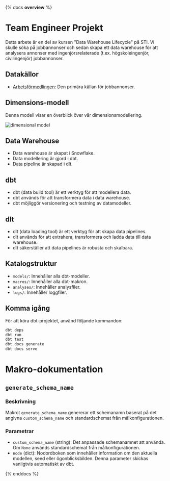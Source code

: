 {% docs __overview__ %}

# Team Engineer Projekt

Detta arbete är en del av kursen "Data Warehouse Lifecycle" på STI. 
Vi skulle söka på jobbannonser och sedan skapa ett data warehouse för att analysera annonser med ingenjörsrelaterade (t.ex. högskoleingenjör, civilingenjör) jobbannonser.

## Datakällor
- [Arbetsförmedlingen](https://www.arbetsformedlingen.se): Den primära källan för jobbannonser.

## Dimensions-modell
Denna modell visar en överblick över vår dimensionsmodellering.

![dimensional model](assets/team_engineer_job_ads.png)

## Data Warehouse
- Data warehouse är skapat i Snowflake.
- Data modellering är gjord i dbt.
- Data pipeline är skapad i dlt.

## dbt
- dbt (data build tool) är ett verktyg för att modellera data.
- dbt används för att transformera data i data warehouse.
- dbt möjliggör versionering och testning av datamodeller.

## dlt
- dlt (data loading tool) är ett verktyg för att skapa data pipelines.
- dlt används för att extrahera, transformera och ladda data till data warehouse.
- dlt säkerställer att data pipelines är robusta och skalbara.

## Katalogstruktur

- `models/`: Innehåller alla dbt-modeller.
- `macros/`: Innehåller alla dbt-makron.
- `analyses/`: Innehåller analysfiler.
- `logs/`: Innehåller loggfiler.

## Komma igång

För att köra dbt-projektet, använd följande kommandon:

```sh
dbt deps
dbt run
dbt test
dbt docs generate
dbt docs serve
```

# Makro-dokumentation

## `generate_schema_name`

### Beskrivning

Makrot `generate_schema_name` genererar ett schemanamn baserat på det angivna `custom_schema_name` och standardschemat från målkonfigurationen.

### Parametrar

- `custom_schema_name` (string): Det anpassade schemanamnet att använda. Om `None` används standardschemat från målkonfigurationen.
- `node` (dict): Nodordboken som innehåller information om den aktuella modellen, seed eller ögonblicksbilden. Denna parameter skickas vanligtvis automatiskt av dbt.

{% enddocs %}